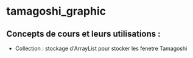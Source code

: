 # tamagoshi_graphic

## Concepts de cours et leurs utilisations :

- Collection : stockage d'ArrayList pour stocker les fenetre Tamagoshi 
